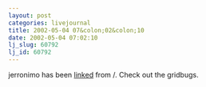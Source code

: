 ```yaml
---
layout: post
categories: livejournal
title: 2002-05-04 07&colon;02&colon;10
date: 2002-05-04 07:02:10
lj_slug: 60792
lj_id: 60792
---
```

jerronimo has been [linked](http://slashdot.org/article.pl?sid=02/05/04/1237226&mode=thread&tid=127) from /. Check out the gridbugs.
